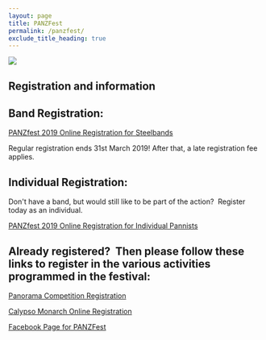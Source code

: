 ```yaml
---
layout: page
title: PANZFest
permalink: /panzfest/
exclude_title_heading: true
---
```


<p><img src="../files/PANZfest-2019_FINAL_pdf__page_1_of_2_.png" /></p>

## Registration and information


## Band Registration:

[PANZfest 2019 Online Registration for Steelbands](https://form.jotform.co/81902030084850)

Regular registration ends 31st March 2019!  After that, a late registration fee applies.



## Individual Registration:

Don't have a band, but would still like to be part of the action?  Register today as an individual.

[PANZfest 2019 Online Registration for Individual Pannists](https://form.jotform.co/90481174673865)



## Already registered?  Then please follow these links to register in the various activities programmed in the festival:

[Panorama Competition Registration](https://form.jotform.co/81902032784859)

[Calypso Monarch Online Registration](https://form.jotform.co/90358275464868)

[Facebook Page for PANZFest](https://www.facebook.com/panzfest)
